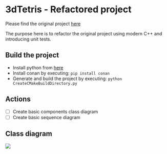 # 3dTetris - Refactored project

Please find the original project [here](../OriginalProject)

The purpose here is to refactor the original project
using modern C++ and introducing unit tests.

## Build the project

 - Install python from [here](https://www.python.org/downloads/)
 - Install conan by executing: `pip install conan`
 - Generate and build the project by executing: `python CreateCMakeBuildDirectory.py`

## Actions

 - [ ] Create basic components class diagram
 - [ ] Create basic sequence diagram

## Class diagram

![](http://www.plantuml.com/plantuml/proxy?cache=no&src=https://raw.githubusercontent.com/geo-xar/3dTetris/blob/main/RefactoredProject/Design.iuml)